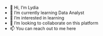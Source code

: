 - 👋 Hi, I’m Lydia
- 🌱 I’m currently learning Data Analyst
- 👀 I’m interested in learning 
- 💞️ I’m looking to collaborate on this platform
- 📫 You can reach out to me here

<!---
LydiaTop/LydiaTop is a ✨ Data Analyst and a Web Developer (this file) appears on your GitHub profile.
You can click the Preview link to take a look at your changes.
--->
